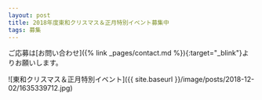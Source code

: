 ```yaml
---
layout: post
title: 2018年度東和クリスマス＆正月特別イベント募集中
tags: 募集
---
```


ご応募は[お問い合わせ]({% link _pages/contact.md %}){:target="_blink"}よりお願いします。


![東和クリスマス＆正月特別イベント]({{ site.baseurl }}/image/posts/2018-12-02/1635339712.jpg)
